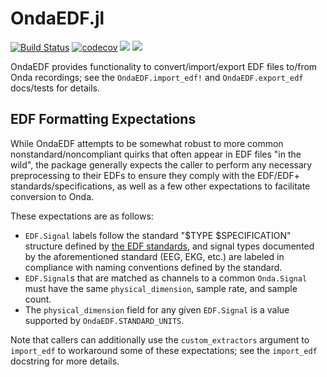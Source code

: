# OndaEDF.jl

[![Build Status](https://travis-ci.com/beacon-biosignals/OndaEDF.jl.svg?token=Jbjm3zfgVHsfbKqsz3ki&branch=master)](https://travis-ci.com/beacon-biosignals/OndaEDF.jl)
[![codecov](https://codecov.io/gh/beacon-biosignals/OndaEDF.jl/branch/master/graph/badge.svg?token=7oZhx7P9kq)](https://codecov.io/gh/beacon-biosignals/OndaEDF.jl)
[![](https://img.shields.io/badge/docs-stable-blue.svg)](https://beacon-biosignals.github.io/OndaEDF.jl/stable)
[![](https://img.shields.io/badge/docs-dev-blue.svg)](https://beacon-biosignals.github.io/OndaEDF.jl/dev)

OndaEDF provides functionality to convert/import/export EDF files to/from Onda recordings; see the `OndaEDF.import_edf!` and `OndaEDF.export_edf` docs/tests for details.

## EDF Formatting Expectations

While OndaEDF attempts to be somewhat robust to more common nonstandard/noncompliant quirks that often appear in EDF files "in the wild", the package generally expects the caller to perform any necessary preprocessing to their EDFs to ensure they comply with the EDF/EDF+ standards/specifications, as well as a few other expectations to facilitate conversion to Onda.

These expectations are as follows:

- `EDF.Signal` labels follow the standard "$TYPE $SPECIFICATION" structure defined by [the EDF standards](https://www.edfplus.info/specs/edftexts.html), and signal types documented by the aforementioned standard (EEG, EKG, etc.) are labeled in compliance with naming conventions defined by the standard.
- `EDF.Signal`s that are matched as channels to a common `Onda.Signal` must have the same `physical_dimension`, sample rate, and sample count.
- The `physical_dimension` field for any given `EDF.Signal` is a value supported by `OndaEDF.STANDARD_UNITS`.

Note that callers can additionally use the `custom_extractors` argument to `import_edf` to workaround some of these expectations; see the `import_edf` docstring for more details.
